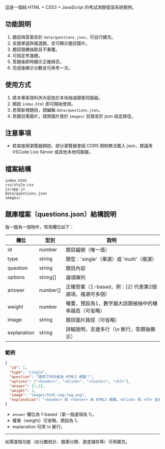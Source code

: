 這是一個純 HTML + CSS3 + JavaScript 的考試測驗復習系統範例。

## 功能說明
1. 題目與答案存於 `data/questions.json`，可自行擴充。
2. 支援單選與複選題，並可顯示題目圖片。
3. 題目隨機抽取且不重覆。
4. 可指定考幾題。
5. 答題後即時顯示正確與否。
6. 完成後顯示分數並可再考一次。

## 使用方式
1. 將本專案資料夾內容放於本地端或靜態伺服器。
2. 開啟 `index.html` 即可開始使用。
3. 若需新增題目，請編輯 `data/questions.json`。
4. 若題目需圖片，請將圖片放於 `images/` 目錄並於 json 設定路徑。

## 注意事項
- 若直接用瀏覽器開啟，部分瀏覽器會因 CORS 限制無法載入 json，建議用 VSCode Live Server 或其他本地伺服器。

## 檔案結構
```
index.html
css/style.css
js/app.js
data/questions.json
images/
```

## 題庫檔案（questions.json）結構說明

每一題為一個物件，常用欄位如下：

| 欄位         | 型別      | 說明                                                         |
|--------------|-----------|--------------------------------------------------------------|
| id           | number    | 題目編號（唯一值）                                           |
| type         | string    | 題型：'single'（單選）或 'multi'（複選）                     |
| question     | string    | 題目內容                                                     |
| options      | string[]  | 選項陣列                                                     |
| answer       | number[]  | 正確答案（1-based，例：[2] 代表第2個選項，複選可多個）        |
| weight       | number    | 權重，預設為1，數字越大該題被抽中的機率越高（可省略）         |
| image        | string    | 題目圖片路徑（可省略）                                       |
| explanation  | string    | 詳細說明，支援多行（\n 斷行，答題後顯示）                   |

### 範例
```json
{
  "id": 1,
  "type": "single",
  "question": "請問下列何者為 HTML5 標籤？",
  "options": ["<header>", "<blink>", "<footer>", "<h7>"],
  "answer": [1,3],
  "weight": 2,
  "image": "images/html-img-tag.png",
  "explanation": "<header> 和 <footer> 為 HTML5 標籤，<blink> 和 <h7> 並非標準標籤。"
}
```
- `answer` 欄位為 1-based（第一個選項為 1）。
- 權重（weight）可省略，預設為 1。
- explanation 可用 \n 斷行。

---

如需進階功能（如分數統計、題庫分類、進度儲存等）可再擴充。
